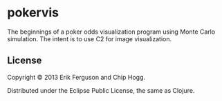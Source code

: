 # pokervis

The beginnings of a poker odds visualization program using Monte Carlo simulation. The intent is to use C2 for image visualization.

## License

Copyright © 2013 Erik Ferguson and Chip Hogg.

Distributed under the Eclipse Public License, the same as Clojure.